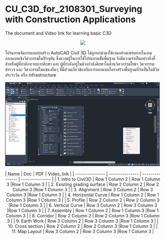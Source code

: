 # CU_C3D_for_2108301_Surveying with Construction Applications
The document and Video link for learning basic C3D <br/>

<p align="center">
    <img src="https://civil3dj.files.wordpress.com/2018/12/civil310.jpg"> 
</p>

โปรแกรมจัดการแบบก่อสร้าง AutoCAD Civil 3D ได้ถูกยกนำมาใช้งานอย่างแพร่หลายในงานออกแบบเชิงวิศวกรรมในปัจจุบัน ซึ่งความรู้ในการใช้โปรแกรมขั้นพื้นฐาน จึงมีความจำเป็นอย่างยิ่งที่สำหรับผู้ที่กำลังจะจบการศึกษา และ ผู้ที่กำลังอยู่ในช่วงกำลังศึกษาในด้านวิศวกรรมโยธา วิศวกรรมสำรวจ และ วิศวกรรมในแขนงอื่นๆ ที่มี่ส่วนเกี่ยวข้องกับการออกแบบโครงสร้างพื้นฐานที่จำเป็นในชีวิตประจำวัน หรือ infrastructure  <br/>

<p align="center">
    <img src="https://github.com/gasidit2015/CU_Civil3D_for_2108301/blob/main/Civil3D%20interface%20.png"> 
</p>

<div align="center">
    |      Name       |       Doc       |       PDF       |    Video_link   |
    | --------------- | --------------- | --------------- | --------------- |
    | 1. intro to Civil3D | Row 1 Column 2 | Row 1 Column 3 |Row 1 Column 3 |
    | 2. Existing grading surface | Row 2 Column 2 | Row 2 Column 3 |Row 1 Column 3 |
    | 3. Alignment | Row 3 Column 2 | Row 3 Column 3 |Row 1 Column 3 |
    | 4. Horizontal Curve  | Row 1 Column 2 | Row 1 Column 3 |Row 1 Column 3 |
    | 5. Profile | Row 2 Column 2 | Row 2 Column 3 |Row 1 Column 3 |
    | 6. Vertical Curve | Row 3 Column 2 | Row 3 Column 3 |Row 1 Column 3 |
    | 7. Assembly | Row 1 Column 2 | Row 1 Column 3 |Row 1 Column 3 |
    | 8. Corridor | Row 2 Column 2 | Row 2 Column 3 |Row 1 Column 3 |
    | 9. Earth Work | Row 3 Column 2 | Row 3 Column 3 |Row 1 Column 3 |
    | 10. Cross section | Row 2 Column 2 | Row 2 Column 3 |Row 1 Column 3 |
    | 11. Map Layout | Row 3 Column 2 | Row 3 Column 3 |Row 1 Column 3 |
</div>

